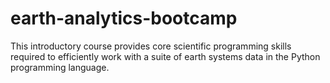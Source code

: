 # earth-analytics-bootcamp
This introductory course provides core scientific programming skills required to efficiently work with a suite of earth systems data in the Python programming language.
